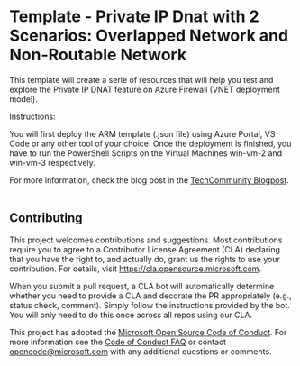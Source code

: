 ﻿# Template - Private IP Dnat with 2 Scenarios: Overlapped Network and Non-Routable Network

This template will create a serie of resources that will help you test and explore the Private IP DNAT feature on Azure Firewall (VNET deployment model).

Instructions:

You will first deploy the ARM template (.json file) using Azure Portal, VS Code or any other tool of your choice. Once the deployment is finished, you have to run the PowerShell Scripts on the Virtual Machines win-vm-2 and win-vm-3 respectively.

For more information, check the blog post in the [TechCommunity Blogpost](https://techcommunity.microsoft.com/blog/azurenetworksecurityblog/private-ip-dnat-support-preview-and-scenarios-with-azure-firewall/4230073).
&nbsp;

## Contributing

This project welcomes contributions and suggestions.  Most contributions require you to agree to a
Contributor License Agreement (CLA) declaring that you have the right to, and actually do, grant us
the rights to use your contribution. For details, visit https://cla.opensource.microsoft.com.

When you submit a pull request, a CLA bot will automatically determine whether you need to provide
a CLA and decorate the PR appropriately (e.g., status check, comment). Simply follow the instructions
provided by the bot. You will only need to do this once across all repos using our CLA.

This project has adopted the [Microsoft Open Source Code of Conduct](https://opensource.microsoft.com/codeofconduct/).
For more information see the [Code of Conduct FAQ](https://opensource.microsoft.com/codeofconduct/faq/) or
contact [opencode@microsoft.com](mailto:opencode@microsoft.com) with any additional questions or comments.
